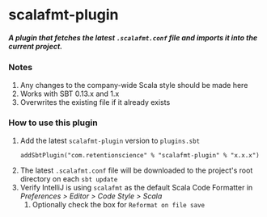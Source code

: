 # scalafmt-plugin

##### A plugin that fetches the latest `.scalafmt.conf` file and imports it into the current project.

### Notes
1. Any changes to the company-wide Scala style should be made here
2. Works with SBT 0.13.x and 1.x
3. Overwrites the existing file if it already exists

### How to use this plugin
1. Add the latest `scalafmt-plugin` version to `plugins.sbt`
    ```
    addSbtPlugin("com.retentionscience" % "scalafmt-plugin" % "x.x.x")
    ```
2. The latest `.scalafmt.conf` file will be downloaded to the project's root directory on each `sbt update`
3. Verify IntelliJ is using `scalafmt` as the default Scala Code Formatter in *Preferences > Editor > Code Style > Scala*
    1. Optionally check the box for `Reformat on file save`
